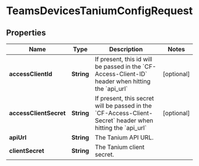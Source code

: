 

# TeamsDevicesTaniumConfigRequest


## Properties

| Name | Type | Description | Notes |
|------------ | ------------- | ------------- | -------------|
|**accessClientId** | **String** | If present, this id will be passed in the &#x60;CF-Access-Client-ID&#x60; header when hitting the &#x60;api_url&#x60; |  [optional] |
|**accessClientSecret** | **String** | If present, this secret will be passed in the &#x60;CF-Access-Client-Secret&#x60; header when hitting the &#x60;api_url&#x60; |  [optional] |
|**apiUrl** | **String** | The Tanium API URL. |  |
|**clientSecret** | **String** | The Tanium client secret. |  |



